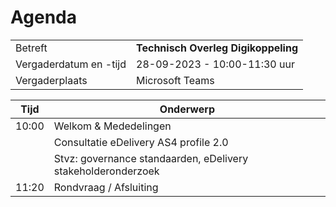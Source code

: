 # Agenda

|  |   |
|------------------------|-------------------------------------| 
| Betreft  | **Technisch Overleg Digikoppeling** |
| Vergaderdatum en -tijd | 28-09-2023 - 10:00-11:30 uur  |
| Vergaderplaats  | Microsoft Teams |


| Tijd | Onderwerp |
| --- | --- |
| 10:00 | Welkom & Mededelingen        |    
|  | Consultatie eDelivery AS4 profile 2.0                        | 
|  | Stvz: governance standaarden, eDelivery stakeholderonderzoek |
| 11:20 | Rondvraag / Afsluiting |
